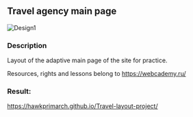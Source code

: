 ## Travel agency main page

![Design1](https://user-images.githubusercontent.com/101742125/190221278-65d72426-8a31-4276-9ee7-4641134c532b.png)

### Description

Layout of the adaptive main page of the site for practice.

Resources, rights and lessons belong to https://webcademy.ru/

### Result:

https://hawkprimarch.github.io/Travel-layout-project/
